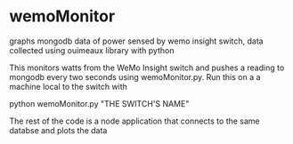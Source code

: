 wemoMonitor
===========

graphs mongodb data of power sensed by wemo insight switch, data collected using ouimeaux library with python


This monitors watts from the WeMo Insight switch and pushes a reading to mongodb every two seconds using wemoMonitor.py. Run this on a a machine local to the switch with 

python wemoMonitor.py "THE SWITCH'S NAME"

The rest of the code is a node application that connects to the same databse and plots the data